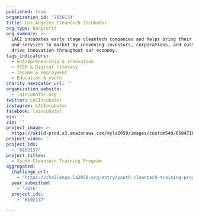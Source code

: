 ```yaml
---
published: true
organization_id: '2016134'
title: Los Angeles Cleantech Incubator
org_type: Nonprofit
org_summary: >-
  LACI incubates early stage cleantech companies and helps bring their products
  and services to market by convening investors, corporations, and customers to
  drive innovation throughout our economy.
tags_indicators:
  - Entrepreneurship & innovation
  - STEM & Digital literacy
  - Income & employment
  - Education & youth
charity_navigator_url: ''
organization_website:
  - laincubator.org
twitter: LACIncubator
instagram: LACIncubator
facebook: laincubator
ein: ''
zip: ''
project_image: >-
  https://skild-prod.s3.amazonaws.com/myla2050/images/custom540/6504718986741-team91.jpg
project_video: ''
project_ids:
  - '6102137'
project_titles:
  - Youth Cleantech Training Program
aggregated:
  challenge_url:
    - 'https://challenge.la2050.org/entry/youth-cleantech-training-program'
  year_submitted:
    - '2016'
  project_ids:
    - '6102137'

---
```

